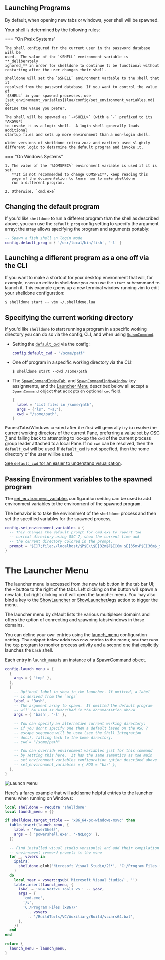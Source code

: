 ## Launching Programs

By default, when opening new tabs or windows, your shell will be spawned.

Your shell is determined by the following rules:

=== "On Posix Systems"

    The shell configured for the current user in the password database will be
    used.  The value of the `$SHELL` environment variable is **_deliberately
    ignored_** in order for shelldone to continue to be functional without
    restarting after the user changes their shell.

    shelldone will set the `$SHELL` environment variable to the shell that it
    resolved from the password database. If you want to control the value of
    `$SHELL` in your spawned processes, use
    [set_environment_variables](lua/config/set_environment_variables.md) to
    define the value you prefer.

    The shell will be spawned as `-<SHELL>` (with a `-` prefixed to its *ARGV0*)
    to invoke it as a login shell.  A login shell generally loads additional
    startup files and sets up more environment than a non-login shell.

    Older versions of shelldone (circa 2022 and earlier) used slightly
    different logic to determine the default program and invoke it.

=== "On Windows Systems"

    1. The value of the `%COMSPEC%` environment variable is used if it is set.
       **It is not recommended to change COMSPEC**, keep reading this
       page of the documentation to learn how to make shelldone
       run a different program.

    2. Otherwise, `cmd.exe`

## Changing the default program

If you'd like `shelldone` to run a different program than the shell as
described above, you can use the `default_prog` config setting to specify
the argument array; the array allows specifying the program and arguments
portably:

```lua
-- Spawn a fish shell in login mode
config.default_prog = { '/usr/local/bin/fish', '-l' }
```

## Launching a different program as a one off via the CLI

If you want to make a shortcut for your desktop environment that will,
for example, open an editor in shelldone you can use the `start` subcommand
to launch it.  This example opens up a new terminal window running vim
to edit your shelldone configuration:

```console
$ shelldone start -- vim ~/.shelldone.lua
```

## Specifying the current working directory

If you'd like `shelldone` to start running a program in a specific working
directory you can do so via the config, CLI, and when using
[`SpawnCommand`](lua/SpawnCommand.md):

* Setting the [`default_cwd`](lua/config/default_cwd.md) via the config:

  ```lua
  config.default_cwd = "/some/path"
  ```

* One off program in a specific working directory via the CLI:

  ```console
  $ shelldone start --cwd /some/path
  ```

* The [`SpawnCommandInNewTab`](lua/keyassignment/SpawnCommandInNewTab.md),
  and [`SpawnCommandInNewWindow`](lua/keyassignment/SpawnCommandInNewWindow.md)
  key assignments, and the [Launcher Menu](#the-launcher-menu) described below
  all accept a [`SpawnCommand`](lua/SpawnCommand.md) object that accepts an
  optional `cwd` field:

  ```lua
  {
    label = "List files in /some/path",
    args = {"ls", "-al"},
    cwd = "/some/path",
  }
  ```

Panes/Tabs/Windows created after the first will generally try to resolve the
current working directory of the current Pane, preferring
[a value set by OSC 7](../shell-integration.md) and falling back to
attempting to lookup the `cwd` of the current process group leader attached to a
local Pane. If no `cwd` can be resolved, then the `default_cwd` will be used.
If `default_cwd` is not specified, then the home directory of the user will be
used.

[See `default_cwd` for an easier to understand visualization](lua/config/default_cwd.md).

## Passing Environment variables to the spawned program

The [set_environment_variables](lua/config/set_environment_variables.md)
configuration setting can be used to add environment variables to the
environment of the spawned program.

The behavior is to take the environment of the `shelldone` process
and then set the specified variables for the spawned process.

```lua
config.set_environment_variables = {
  -- This changes the default prompt for cmd.exe to report the
  -- current directory using OSC 7, show the current time and
  -- the current directory colored in the prompt.
  prompt = '$E]7;file://localhost/$P$E\\$E[32m$T$E[0m $E[35m$P$E[36m$_$G$E[0m ',
}
```

# The Launcher Menu

The launcher menu is accessed from the new tab button in the tab bar UI; the
`+` button to the right of the tabs.  Left clicking on the button will spawn a
new tab, but right clicking on it will open the launcher menu.  You may also
bind a key to the [ShowLauncher](lua/keyassignment/ShowLauncher.md) or
[ShowLauncherArgs](lua/keyassignment/ShowLauncherArgs.md) action to trigger the
menu.

The launcher menu by default lists the various multiplexer domains and offers
the option of connecting and spawning tabs/windows in those domains.

You can define your own entries using the
[launch_menu](lua/config/launch_menu.md) configuration setting.  The snippet
below adds two new entries to the menu; one that runs the `top` program to
monitor process activity and a second one that explicitly launches the `bash`
shell.

Each entry in `launch_menu` is an instance of a
[SpawnCommand](lua/SpawnCommand.md) object.

```lua
config.launch_menu = {
  {
    args = { 'top' },
  },
  {
    -- Optional label to show in the launcher. If omitted, a label
    -- is derived from the `args`
    label = 'Bash',
    -- The argument array to spawn.  If omitted the default program
    -- will be used as described in the documentation above
    args = { 'bash', '-l' },

    -- You can specify an alternative current working directory;
    -- if you don't specify one then a default based on the OSC 7
    -- escape sequence will be used (see the Shell Integration
    -- docs), falling back to the home directory.
    -- cwd = "/some/path"

    -- You can override environment variables just for this command
    -- by setting this here.  It has the same semantics as the main
    -- set_environment_variables configuration option described above
    -- set_environment_variables = { FOO = "bar" },
  },
}
```

![Launch Menu](../screenshots/launch-menu.png)

Here's a fancy example that will add some helpful entries to the launcher
menu when running on Windows:

```lua
local shelldone = require 'shelldone'
local launch_menu = {}

if shelldone.target_triple == 'x86_64-pc-windows-msvc' then
  table.insert(launch_menu, {
    label = 'PowerShell',
    args = { 'powershell.exe', '-NoLogo' },
  })

  -- Find installed visual studio version(s) and add their compilation
  -- environment command prompts to the menu
  for _, vsvers in
    ipairs(
      shelldone.glob('Microsoft Visual Studio/20*', 'C:/Program Files (x86)')
    )
  do
    local year = vsvers:gsub('Microsoft Visual Studio/', '')
    table.insert(launch_menu, {
      label = 'x64 Native Tools VS ' .. year,
      args = {
        'cmd.exe',
        '/k',
        'C:/Program Files (x86)/'
          .. vsvers
          .. '/BuildTools/VC/Auxiliary/Build/vcvars64.bat',
      },
    })
  end
end

return {
  launch_menu = launch_menu,
}
```
